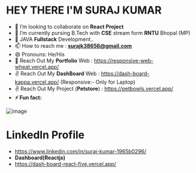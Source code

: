 # HEY THERE I'M SURAJ KUMAR
- 👀 I’m looking to collaborate on **React Project**
- 🌱 I’m currently pursing B.Tech with **CSE** stream form **RNTU** Bhopal (MP)
- 💞️ JAVA **Fullstack** Development..
- 📫 How to reach me : **surajk38656@gmail.com**
- 😄 Pronouns: He/His
- 🥰 Reach Out My **Portfolio** Web : https://responsive-web-wheat.vercel.app/
- ✌️ Reach Out My **DashBoard** Web : https://dash-board-kappa.vercel.app/  (Responsive:- Only for Laptop)
- ✌️ Reach Out My Project (**Petstore**) : https://petbowls.vercel.app/
- **⚡ Fun fact:**
 
 ![image](https://github.com/user-attachments/assets/333a8602-c6b8-41a1-941a-d35b01ef271a)



# LinkedIn Profile
- https://www.linkedin.com/in/suraj-kumar-1965b0296/
- **Dashboard(Reactjs)**
- https://dash-board-react-five.vercel.app/
<!---
suraj-raj01/suraj-raj01 is a ✨ special ✨ repository because its `README.md` (this file) appears on your GitHub profile.
You can click the Preview link to take a look at your changes.
--->
